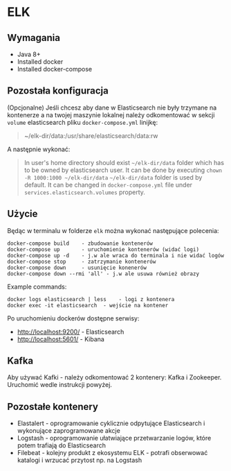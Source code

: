 ELK
===
Wymagania
---
* Java 8+
* Installed docker
* Installed docker-compose

Pozostała konfiguracja
----------------------
(Opcjonalne) Jeśli chcesz aby dane w Elasticsearch nie były trzymane na kontenerze a na twojej maszynie lokalnej należy
odkomentować w sekcji `volume` elasticsearch pliku `docker-compose.yml` linijkę:
> ~/elk-dir/data:/usr/share/elasticsearch/data:rw

A następnie wykonać:
> In user's home directory should exist `~/elk-dir/data` folder which has to be owned by elasticsearch user.
> It can be done by executing `chown -R 1000:1000 ~/elk-dir/data`
> `~/elk-dir/data` folder is used by default. It can be changed in `docker-compose.yml` file under
`services.elasticsearch.volumes` property.

## Użycie

Będąc w terminalu w folderze `elk` można wykonać następujące polecenia:
```
docker-compose build    - zbudowanie kontenerów
docker-compose up       - uruchomienie kontenerów (widać logi)
docker-compose up -d    - j.w ale wraca do terminala i nie widać logów
docker-compose stop     - zatrzymanie kontenerów
docker-compose down     - usunięcie konenerów
docker-compose down --rmi 'all' - j.w ale usuwa również obrazy
```
Example commands:
```
docker logs elasticsearch | less    - logi z kontenera
docker exec -it elasticsearch  - wejście na kontener
```

Po uruchomieniu dockerów dostępne serwisy:
* [http://localhost:9200/](http://localhost:9200/) - Elasticsearch
* [http://localhost:5601/](http://localhost:5601/) - Kibana

## Kafka
Aby używać Kafki - należy odkomentować 2 kontenery: Kafka i Zookeeper. Uruchomić wedle instrukcji powyżej.

## Pozostałe kontenery

* Elastalert - oprogramowanie cyklicznie odpytujące Elasticsearch i wykonujące zaprogramowane akcje
* Logstash - oprogramowanie ułatwiające przetwarzanie logów, które potem trafiają do Elasticsearch
* Filebeat - kolejny produkt z ekosystemu ELK - potrafi obserwować katalogi i wrzucać przytost np. na Logstash